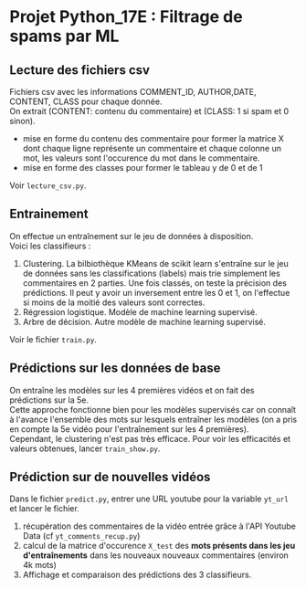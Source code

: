 # Projet Python_17E : Filtrage de spams par ML

## Lecture des fichiers csv

Fichiers csv avec les informations COMMENT_ID, AUTHOR,DATE, CONTENT, CLASS pour chaque donnée. \
On extrait (CONTENT: contenu du commentaire) et (CLASS: 1 si spam et 0 sinon).
* mise en forme du contenu des commentaire pour former la matrice X dont chaque ligne représente un commentaire
et chaque colonne un mot, les valeurs sont l'occurence du mot dans le commentaire.
* mise en forme des classes pour former le tableau y de 0 et de 1 

Voir `lecture_csv.py`. 

## Entrainement

On effectue un entraînement sur le jeu de données à disposition. \
Voici les classifieurs : 
1. Clustering. La bilbiothèque KMeans de scikit learn s'entraîne sur le jeu de données sans les classifications (labels) mais trie simplement les commentaires en 2 parties. Une fois classés, on teste la précision des prédictions. Il peut y avoir un inversement entre les 0 et 1, on l'effectue si moins de la moitié des valeurs sont correctes.
2. Régression logistique. Modèle de machine learning supervisé.
3. Arbre de décision. Autre modèle de machine learning supervisé.

Voir le fichier `train.py`. 

## Prédictions sur les données de base

On entraîne les modèles sur les 4 premières vidéos et on fait des prédictions sur la 5e. \
Cette approche fonctionne bien pour les modèles supervisés car on connaît à l'avance l'ensemble des mots sur lesquels entraîner les modèles (on a pris en compte la 5e vidéo pour l'entraînement sur les 4 premières). \
Cependant, le clustering n'est pas très efficace.
Pour voir les efficacités et valeurs obtenues, lancer `train_show.py`.

## Prédiction sur de nouvelles vidéos

Dans le fichier `predict.py`, entrer une URL youtube pour la variable `yt_url` et lancer le fichier.
1. récupération des commentaires de la vidéo entrée grâce à l'API Youtube Data (cf `yt_comments_recup.py`)
2. calcul de la matrice d'occurence `X_test` des **mots présents dans les jeu d'entraînements** dans les nouveaux nouveaux commentaires (environ 4k mots)
3. Affichage et comparaison des prédictions des 3 classifieurs.

